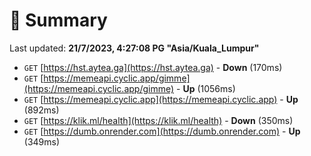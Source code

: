 # 📖 Summary
Last updated: **21/7/2023, 4:27:08 PG "Asia/Kuala_Lumpur"**

- `GET` [https://hst.aytea.ga](https://hst.aytea.ga) - **Down** (170ms)
- `GET` [https://memeapi.cyclic.app/gimme](https://memeapi.cyclic.app/gimme) - **Up** (1056ms)
- `GET` [https://memeapi.cyclic.app](https://memeapi.cyclic.app) - **Up** (892ms)
- `GET` [https://klik.ml/health](https://klik.ml/health) - **Down** (350ms)
- `GET` [https://dumb.onrender.com](https://dumb.onrender.com) - **Up** (349ms)
